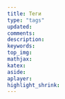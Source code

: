 ```yaml
---
title: Теги
type: "tags"
updated:
comments:
description:
keywords:
top_img:
mathjax:
katex:
aside:
aplayer:
highlight_shrink:
---
```

